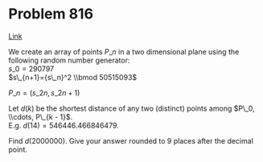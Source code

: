 # Problem 816

[Link](https://projecteuler.net/problem=816)

We create an array of points $P\_n$ in a two dimensional plane using the following random number generator:  
$s\_0=290797$  
$s\_{n+1}={s\_n}^2 \\bmod 50515093$  
  
$P\_n=(s\_{2n},s\_{2n+1})$

Let $d(k)$ be the shortest distance of any two (distinct) points among $P\_0, \\cdots, P\_{k - 1}$.  
E.g. $d(14)=546446.466846479$. 

Find $d(2000000)$. Give your answer rounded to $9$ places after the decimal point.